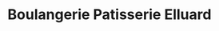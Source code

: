 ---
title: "Boulangerie Patisserie Elluard"
url: /chevaigne/boulangerie-patisserie-elluard/
shop: Bäckerei
---